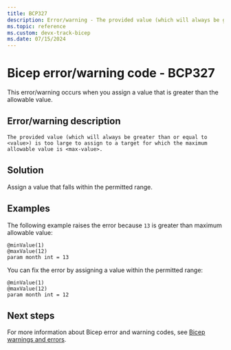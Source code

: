 ```yaml
---
title: BCP327
description: Error/warning - The provided value (which will always be greater than or equal to <value>) is too large to assign to a target for which the maximum allowable value is <max-value>.
ms.topic: reference
ms.custom: devx-track-bicep
ms.date: 07/15/2024
---
```


# Bicep error/warning code - BCP327

This error/warning occurs when you assign a value that is greater than the allowable value.

## Error/warning description

`The provided value (which will always be greater than or equal to <value>) is too large to assign to a target for which the maximum allowable value is <max-value>.`

## Solution

Assign a value that falls within the permitted range.

## Examples

The following example raises the error because `13` is greater than maximum allowable value:

```bicep
@minValue(1)
@maxValue(12)
param month int = 13

```

You can fix the error by assigning a value within the permitted range:

```bicep
@minValue(1)
@maxValue(12)
param month int = 12

```

## Next steps

For more information about Bicep error and warning codes, see [Bicep warnings and errors](../bicep-core-diagnostics.md).